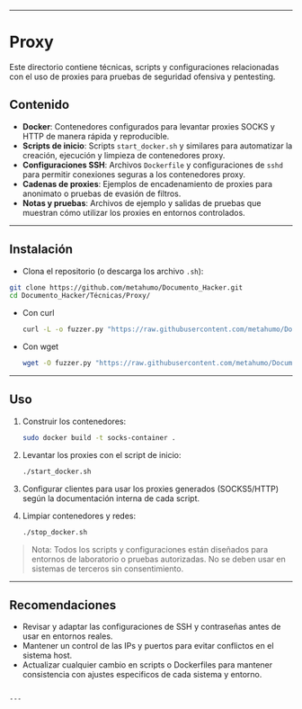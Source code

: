 
---

# Proxy

Este directorio contiene técnicas, scripts y configuraciones relacionadas con el uso de proxies para pruebas de seguridad ofensiva y pentesting.

## Contenido

- **Docker**: Contenedores configurados para levantar proxies SOCKS y HTTP de manera rápida y reproducible.
- **Scripts de inicio**: Scripts `start_docker.sh` y similares para automatizar la creación, ejecución y limpieza de contenedores proxy.
- **Configuraciones SSH**: Archivos `Dockerfile` y configuraciones de `sshd` para permitir conexiones seguras a los contenedores proxy.
- **Cadenas de proxies**: Ejemplos de encadenamiento de proxies para anonimato o pruebas de evasión de filtros.
- **Notas y pruebas**: Archivos de ejemplo y salidas de pruebas que muestran cómo utilizar los proxies en entornos controlados.

---

## Instalación

- Clona el repositorio (o descarga los archivo `.sh`):

```bash
git clone https://github.com/metahumo/Documento_Hacker.git
cd Documento_Hacker/Técnicas/Proxy/
```

- Con curl

  ```bash
  curl -L -o fuzzer.py "https://raw.githubusercontent.com/metahumo/Documento_Hacker/main/Lenguajes/Python/Utilidades%20Ofensivas/Fuzzer/Script/fuzzer.py"
  ```

- Con wget

  ```bash
  wget -O fuzzer.py "https://raw.githubusercontent.com/metahumo/Documento_Hacker/main/Lenguajes/Python/Utilidades%20Ofensivas/Fuzzer/Script/fuzzer.py"
  ```

---

## Uso

1. Construir los contenedores:

    ```bash
   sudo docker build -t socks-container .
    ```

2. Levantar los proxies con el script de inicio:

   ```bash
   ./start_docker.sh
   ```
   
3. Configurar clientes para usar los proxies generados (SOCKS5/HTTP) según la documentación interna de cada script.
   
5. Limpiar contenedores y redes:

   ```bash
   ./stop_docker.sh
   ```

> Nota: Todos los scripts y configuraciones están diseñados para entornos de laboratorio o pruebas autorizadas. No se deben usar en sistemas de terceros sin consentimiento.

---

## Recomendaciones

* Revisar y adaptar las configuraciones de SSH y contraseñas antes de usar en entornos reales.
* Mantener un control de las IPs y puertos para evitar conflictos en el sistema host.
* Actualizar cualquier cambio en scripts o Dockerfiles para mantener consistencia con ajustes especificos de cada sistema y entorno.

```

---
